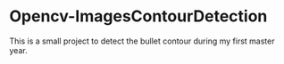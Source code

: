 # Opencv-ImagesContourDetection
This is a small project to detect the bullet contour during my first master year.
